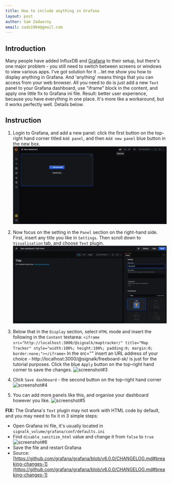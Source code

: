 ```yaml
---
title: How to include anything in Grafana
layout: post
author: Sam Zadworny
email: zado1984@gmail.com
---
```


## Introduction

Many people have added InfluxDB and [Grafana](https://grafana.com/) to their setup, but there's one major problem - you still need to switch between screens or windows to view various apps. I've got solution for it ...let me show you how to display anything in Grafana. And 'anything' means things that you can access from your web browser. All you need to do is just add a new `Text` panel to your Grafana dashboard, use "iframe" block in the content, and apply one little fix to Grafana ini file. Result: better user experience, because you have everything in one place. It's more like a workaround, but it works perfectly well. Details below.

## Instruction

1. Login to Grafana, and add a new panel: click the first button on the top-right hand corner titled `Add panel`, and then `Add new panel` blue button in the new box.
![screenshot#1](https://github.com/zadworny/signalk.github.io/blob/images-to-display-anything-in-grafana-post/images/display-anything-in-grafana-1.png?raw=true)

2. Now focus on the setting in the `Panel` section on the right-hand side. First, insert any title you like in `Settings`. Then scroll down to `Visualisation` tab, and choose `Text` plugin.
![screenshot#2](https://github.com/zadworny/signalk.github.io/blob/images-to-display-anything-in-grafana-post/images/display-anything-in-grafana-2.png?raw=true)

3. Below that in the `Display` section, select `HTML` mode and insert the following in the `Content` textarea:
```<iframe src="http://localhost:3000/@signalk/maptracker/" title="Map Tracker" style="width:100%; height:100%; padding:0; margin:0; border:none;"></iframe>```
In the src="" insert an URL address of your choice - http://localhost:3000/@signalk/freeboard-sk/ is just for the tutorial purposes. Click the blue `Apply` button on the top-right hand corner to save the changes.
![screenshot#3](https://github.com/zadworny/signalk.github.io/blob/images-to-display-anything-in-grafana-post/images/display-anything-in-grafana-3.png?raw=true)

5. Click `Save dashboard` - the second button on the top-right hand corner
![screenshot#4](https://github.com/zadworny/signalk.github.io/blob/images-to-display-anything-in-grafana-post/images/display-anything-in-grafana-5.png?raw=true)

6. You can add more panels like this, and organise your dashboard however you like.
![screenshot#5](https://github.com/zadworny/signalk.github.io/blob/images-to-display-anything-in-grafana-post/images/display-anything-in-grafana-6.png?raw=true)


**FIX:** The Grafana's `Text` plugin may not work with HTML code by default, and you may need to fix it in 3 simple steps:
- Open Grafana ini file, it's usually located in `signalk_volume/grafana/conf/defaults.ini`
- Find `disable_sanitize_html` value and change it from `false` to `true`
![screenshot#6](https://github.com/zadworny/signalk.github.io/blob/images-to-display-anything-in-grafana-post/images/display-anything-in-grafana-7.png?raw=true)
- Save the file and restart Grafana
- Source: [https://github.com/grafana/grafana/blob/v6.0.0/CHANGELOG.md#breaking-changes-1](https://github.com/grafana/grafana/blob/v6.0.0/CHANGELOG.md#breaking-changes-1)
